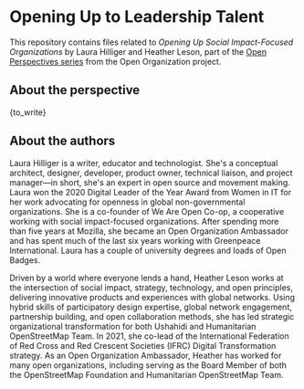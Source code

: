 # Opening Up to Leadership Talent
This repository contains files related to *Opening Up Social Impact-Focused Organizations* by Laura Hilliger and Heather Leson, part of the [Open Perspectives series](https://github.com/open-organization/open-perspectives) from the Open Organization project.

## About the perspective
{to_write}

## About the authors
Laura Hilliger is a writer, educator and technologist. She's a conceptual architect, designer, developer, product owner, technical liaison, and project manager—in short, she's an expert in open source and movement making. Laura won the 2020 Digital Leader of the Year Award from Women in IT for her work advocating for openness in global non-governmental organizations. She is a co-founder of We Are Open Co-op, a cooperative working with social impact-focused organizations. After spending more than five years at Mozilla, she became an Open Organization Ambassador and has spent much of the last six years working with Greenpeace International. Laura has a couple of university degrees and loads of Open Badges.

Driven by a world where everyone lends a hand, Heather Leson works at the intersection of social impact, strategy, technology, and open principles, delivering innovative products and experiences with global networks. Using hybrid skills of participatory design expertise, global network engagement, partnership building, and open collaboration methods, she has led strategic organizational transformation for both Ushahidi and Humanitarian OpenStreetMap Team. In 2021, she co-lead of the International Federation of Red Cross and Red Crescent Societies (IFRC) Digital Transformation strategy. As an Open Organization Ambassador, Heather has worked for many open organizations, including serving as the Board Member of both the OpenStreetMap Foundation and Humanitarian OpenStreetMap Team.


